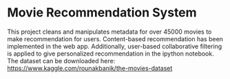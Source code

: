 # Movie Recommendation System
This project cleans and manipulates metadata for over 45000 movies to make recommendation for users.
Content-based recommendation has been implemented in the web app. Additionally, user-based collaborative filtering is applied to give personalized recommendation in the ipython notebook.
The dataset can be downloaded here: https://www.kaggle.com/rounakbanik/the-movies-dataset
